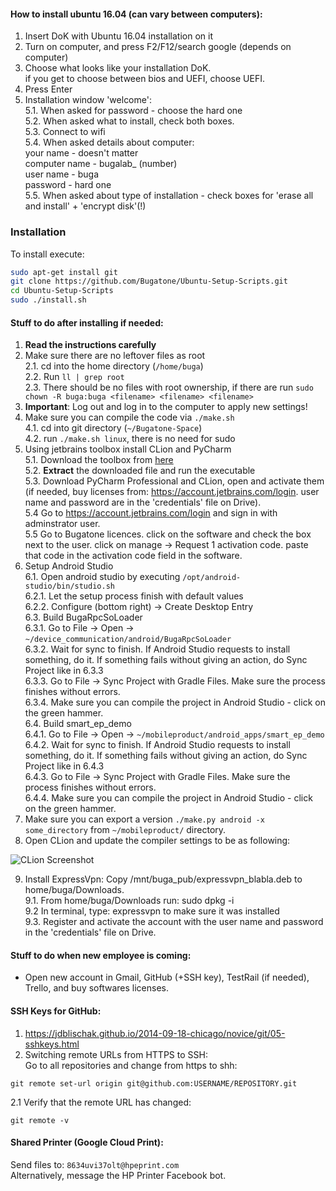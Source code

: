 
#### How to install ubuntu 16.04 (can vary between computers):
1. Insert DoK with Ubuntu 16.04 installation on it  
2. Turn on computer, and press F2/F12/search google (depends on computer)  
3. Choose what looks like your installation DoK.  
   if you get to choose between bios and UEFI, choose UEFI.  
4. Press Enter  
5. Installation window 'welcome':  
5.1. When asked for password - choose the hard one  
5.2. When asked what to install, check both boxes.  
5.3. Connect to wifi  
5.4. When asked details about computer:  
your name - doesn't matter  
computer name - bugalab\_ (number)  
user name - buga  
password - hard one  
5.5. When asked about type of installation - check boxes for 'erase all and install' + 'encrypt disk'(!)  

### Installation
To install execute:  

```bash
sudo apt-get install git
git clone https://github.com/Bugatone/Ubuntu-Setup-Scripts.git
cd Ubuntu-Setup-Scripts
sudo ./install.sh
```

#### Stuff to do after installing if needed:  
1. **Read the instructions carefully**  
2. Make sure there are no leftover files as root  
2.1. cd into the home directory (`/home/buga`)  
2.2. Run `ll | grep root`  
2.3. There should be no files with root ownership, if there are run `sudo chown -R buga:buga <filename> <filename> <filename>`  
3. **Important**: Log out and log in to the computer to apply new settings!  
4. Make sure you can compile the code via `./make.sh`  
4.1. cd into git directory (`~/Bugatone-Space`)  
4.2. run `./make.sh linux`, there is no need for sudo  
5. Using jetbrains toolbox install CLion and PyCharm  
5.1. Download the toolbox from [here](https://www.jetbrains.com/toolbox/app/)  
5.2. **Extract** the downloaded file and run the executable  
5.3. Download PyCharm Professional and CLion, open and activate them (if needed, buy licenses from: https://account.jetbrains.com/login. user name and password are in the 'credentials' file on Drive).  
5.4 Go to https://account.jetbrains.com/login and sign in with adminstrator user.  
5.5 Go to Bugatone licences. click on the software and check the box next to the user. click on manage -> Request 1 activation code. paste that code in the activation code field in the software.  
6. Setup Android Studio  
6.1. Open android studio by executing `/opt/android-studio/bin/studio.sh`  
6.2.1. Let the setup process finish with default values  
6.2.2. Configure (bottom right) -> Create Desktop Entry  
6.3. Build BugaRpcSoLoader  
6.3.1. Go to File -> Open -> `~/device_communication/android/BugaRpcSoLoader`  
6.3.2. Wait for sync to finish. If Android Studio requests to install something, do it. If something fails without giving an action, do Sync Project like in 6.3.3   
6.3.3. Go to File -> Sync Project with Gradle Files. Make sure the process finishes without errors.  
6.3.4. Make sure you can compile the project in Android Studio - click on the green hammer.  
6.4. Build smart_ep_demo  
6.4.1. Go to File -> Open -> `~/mobileproduct/android_apps/smart_ep_demo`  
6.4.2. Wait for sync to finish. If Android Studio requests to install something, do it. If something fails without giving an action, do Sync Project like in 6.4.3     
6.4.3. Go to File -> Sync Project with Gradle Files. Make sure the process finishes without errors.  
6.4.4. Make sure you can compile the project in Android Studio - click on the green hammer.  
7. Make sure you can export a version `./make.py android -x some_directory` from `~/mobileproduct/` directory.  
8. Open CLion and update the compiler settings to be as following:  


![CLion Screenshot](https://github.com/Bugatone/Ubuntu-Setup-Scripts/blob/master/Images/ClionClang.png?raw=true)


9. Install ExpressVpn: Copy /mnt/buga\_pub/expressvpn\_blabla.deb to home/buga/Downloads.  
9.1. From home/buga/Downloads run: sudo dpkg -i <file>  
9.2 In terminal, type: expressvpn to make sure it was installed  
9.3. Register and activate the account with the user name and password in the 'credentials' file on Drive.  

#### Stuff to do when new employee is coming:
- Open new account in Gmail, GitHub (+SSH key), TestRail (if needed), Trello, and buy softwares licenses.  

#### SSH Keys for GitHub:
1. https://jdblischak.github.io/2014-09-18-chicago/novice/git/05-sshkeys.html  
2. Switching remote URLs from HTTPS to SSH:  
Go to all repositories and change from https to shh:  

```
git remote set-url origin git@github.com:USERNAME/REPOSITORY.git
```

2.1 Verify that the remote URL has changed:  

`git remote -v`  

#### Shared Printer (Google Cloud Print):
Send files to: `8634uvi37olt@hpeprint.com`  
Alternatively, message the HP Printer Facebook bot.  
